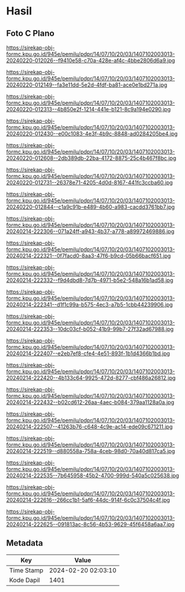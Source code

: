 # Hasil

## Foto C Plano

https://sirekap-obj-formc.kpu.go.id/945e/pemilu/pdpr/14/07/10/20/03/1407102003013-20240220-012026--f9410e58-c70a-428e-af4c-4bbe2806d6a9.jpg

https://sirekap-obj-formc.kpu.go.id/945e/pemilu/pdpr/14/07/10/20/03/1407102003013-20240220-012149--fa3e11dd-5e2d-4fdf-ba81-ace0e1bd271a.jpg

https://sirekap-obj-formc.kpu.go.id/945e/pemilu/pdpr/14/07/10/20/03/1407102003013-20240220-012313--4b850e2f-1214-441e-b121-8c9a194e0290.jpg

https://sirekap-obj-formc.kpu.go.id/945e/pemilu/pdpr/14/07/10/20/03/1407102003013-20240220-012430--e00c1083-4e3f-4b9c-8848-ad0284205be4.jpg

https://sirekap-obj-formc.kpu.go.id/945e/pemilu/pdpr/14/07/10/20/03/1407102003013-20240220-012608--2db389db-22ba-4172-8875-25c4b467f8bc.jpg

https://sirekap-obj-formc.kpu.go.id/945e/pemilu/pdpr/14/07/10/20/03/1407102003013-20240220-012731--26378e71-4205-4d0d-8167-441fc3ccba60.jpg

https://sirekap-obj-formc.kpu.go.id/945e/pemilu/pdpr/14/07/10/20/03/1407102003013-20240220-012844--c1a9c91b-e489-4b60-a983-cacdd3761bb7.jpg

https://sirekap-obj-formc.kpu.go.id/945e/pemilu/pdpr/14/07/10/20/03/1407102003013-20240214-222306--071a24ff-a943-4b37-a778-a89972469886.jpg

https://sirekap-obj-formc.kpu.go.id/945e/pemilu/pdpr/14/07/10/20/03/1407102003013-20240214-222321--0f7facd0-8aa3-47f6-b9cd-05b66bacf651.jpg

https://sirekap-obj-formc.kpu.go.id/945e/pemilu/pdpr/14/07/10/20/03/1407102003013-20240214-222332--f9d4dbd8-7d7b-4971-b5e2-548a16b1ad58.jpg

https://sirekap-obj-formc.kpu.go.id/945e/pemilu/pdpr/14/07/10/20/03/1407102003013-20240214-222341--d1f1c99a-b575-4ec3-a7b5-1cbb44239906.jpg

https://sirekap-obj-formc.kpu.go.id/945e/pemilu/pdpr/14/07/10/20/03/1407102003013-20240214-222353--10dc03cf-b052-41b9-99b7-27f32ad67988.jpg

https://sirekap-obj-formc.kpu.go.id/945e/pemilu/pdpr/14/07/10/20/03/1407102003013-20240214-222407--e2eb7ef8-cfe4-4e51-893f-1b1d4366b1bd.jpg

https://sirekap-obj-formc.kpu.go.id/945e/pemilu/pdpr/14/07/10/20/03/1407102003013-20240214-222420--4b133c64-9925-472d-8277-cbf486a26812.jpg

https://sirekap-obj-formc.kpu.go.id/945e/pemilu/pdpr/14/07/10/20/03/1407102003013-20240214-222432--b02cd612-26aa-4aec-b084-379aa1128a0a.jpg

https://sirekap-obj-formc.kpu.go.id/945e/pemilu/pdpr/14/07/10/20/03/1407102003013-20240214-222507--41263b76-c648-4c9e-ac14-ede09c671211.jpg

https://sirekap-obj-formc.kpu.go.id/945e/pemilu/pdpr/14/07/10/20/03/1407102003013-20240214-222519--d880558a-758a-4ceb-98d0-70a40d817ca5.jpg

https://sirekap-obj-formc.kpu.go.id/945e/pemilu/pdpr/14/07/10/20/03/1407102003013-20240214-222535--7b645958-45b2-4700-999d-540a5c025638.jpg

https://sirekap-obj-formc.kpu.go.id/945e/pemilu/pdpr/14/07/10/20/03/1407102003013-20240214-222616--266cc1b1-5af6-44dc-914f-6c0c37504c4f.jpg

https://sirekap-obj-formc.kpu.go.id/945e/pemilu/pdpr/14/07/10/20/03/1407102003013-20240214-222625--091813ac-8c56-4b53-9629-45f6458a6aa7.jpg


## Metadata

| Key        | Value               |
| ---------- | ------------------- |
| Time Stamp | 2024-02-20 02:03:10 |
| Kode Dapil | 1401                |



